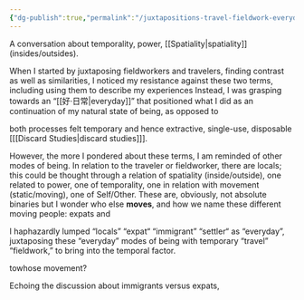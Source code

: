 ```yaml
---
{"dg-publish":true,"permalink":"/juxtapositions-travel-fieldwork-everyday-life/","created":"2025-05-06T13:22:08.000+08:00"}
---
```




A conversation about temporality, power, [[Spatiality\|spatiality]] (insides/outsides).

When I started by juxtaposing fieldworkers and travelers, finding contrast as well as similarities, I noticed my resistance against these two terms, including using them to describe my experiences Instead, I was grasping towards an “[[好·日常\|everyday]]” that positioned what I did as an continuation of my natural state of being, as opposed to 

both processes felt temporary and hence extractive, single-use, disposable \[[[Discard Studies\|discard studies]]\]. 

However, the more I pondered about these terms, I am reminded of other modes of being. In relation to the traveler or fieldworker, there are locals; this could be thought through a relation of spatiality (inside/outside), one related to power, one of temporality, one in relation with movement (static/moving), one of Self/Other. These are, obviously, not absolute binaries but  I wonder who else **moves**, and how we name these different moving people: expats and

I haphazardly lumped “locals” “expat“ “immigrant” “settler“ as “everyday”, juxtaposing these “everyday” modes of being with temporary  “travel” “fieldwork,” to bring into the temporal factor. 

towhose movement? 

Echoing the discussion about immigrants versus expats, 